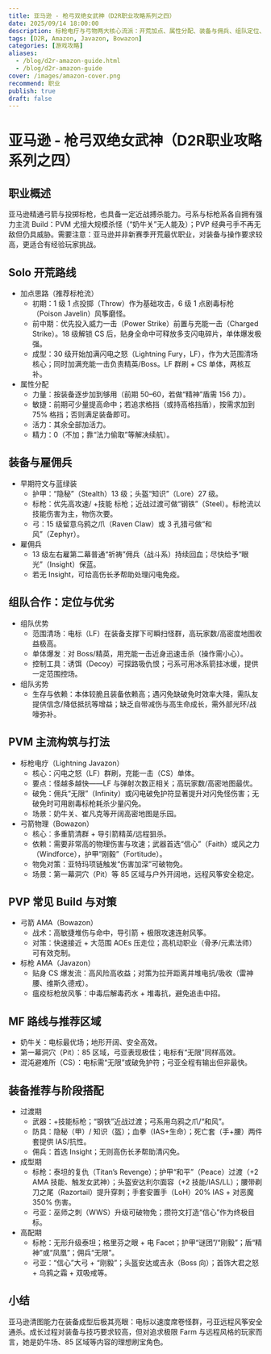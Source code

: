 ```yaml
---
title: 亚马逊 - 枪弓双绝女武神（D2R职业攻略系列之四）
date: 2025/09/14 18:00:00
description: 标枪电疗与弓物两大核心流派：开荒加点、属性分配、装备与佣兵、组队定位、PVM/PVP打法、MF路线与阶段装备配置。
tags: [D2R, Amazon, Javazon, Bowazon]
categories: [游戏攻略]
aliases:
  - /blog/d2r-amazon-guide.html
  - /blog/d2r-amazon-guide
cover: /images/amazon-cover.png
recommend: 职业
publish: true
draft: false
---
```


# 亚马逊 - 枪弓双绝女武神（D2R职业攻略系列之四）

## 职业概述

亚马逊精通弓箭与投掷标枪，也具备一定近战搏杀能力。弓系与标枪系各自拥有强力主流 Build：PVM 尤擅大规模杀怪（“奶牛关”无人能及）；PVP 经典弓手不再无敌但仍具威胁。需要注意：亚马逊并非新赛季开荒最优职业，对装备与操作要求较高，更适合有经验玩家挑战。

## Solo 开荒路线

- 加点思路（推荐标枪流）
  - 初期：1 级 1 点投掷（Throw）作为基础攻击，6 级 1 点剧毒标枪（Poison Javelin）风筝磨怪。
  - 前中期：优先投入威力一击（Power Strike）前置与充能一击（Charged Strike）。18 级解锁 CS 后，贴身全命中可释放多支闪电碎片，单体爆发极强。
  - 成型：30 级开始加满闪电之怒（Lightning Fury，LF），作为大范围清场核心；同时加满充能一击负责精英/Boss。LF 群刷 + CS 单体，两核互补。
- 属性分配
  - 力量：按装备逐步加到够用（前期 50–60，若做“精神”盾需 156 力）。
  - 敏捷：前期可少量提高命中；若追求格挡（或持高格挡盾），按需求加到 75% 格挡；否则满足装备即可。
  - 活力：其余全部加活力。
  - 精力：0（不加；靠“法力偷取”等解决续航）。

## 装备与雇佣兵

- 早期符文与蓝绿装
  - 护甲：“隐秘”（Stealth）13 级；头盔“知识”（Lore）27 级。
  - 标枪：优先高攻速/ +技能 标枪；近战过渡可做“钢铁”（Steel）。标枪流以技能伤害为主，物伤次要。
  - 弓：15 级留意乌鸦之爪（Raven Claw）或 3 孔猎弓做“和风”（Zephyr）。
- 雇佣兵
  - 13 级左右雇第二幕普通“祈祷”佣兵（战斗系）持续回血；尽快给予“眼光”（Insight）保蓝。
  - 若无 Insight，可给高伤长矛帮助处理闪电免疫。

## 组队合作：定位与优劣

- 组队优势
  - 范围清场：电标（LF）在装备支撑下可瞬扫怪群，高玩家数/高密度地图收益极高。
  - 单体爆发：对 Boss/精英，用充能一击近身迅速击杀（操作需小心）。
  - 控制工具：诱饵（Decoy）可探路吸仇恨；弓系可用冰系箭挂冰缓，提供一定范围控场。
- 组队劣势
  - 生存与依赖：本体较脆且装备依赖高；遇闪免缺破免时效率大降，需队友提供信念/降低抵抗等增益；缺乏自带减伤与高生命成长，需外部光环/战嚎弥补。

## PVM 主流构筑与打法

- 标枪电疗（Lightning Javazon）
  - 核心：闪电之怒（LF）群刷，充能一击（CS）单体。
  - 要点：怪越多越快——LF 与弹射次数正相关；高玩家数/高密地图最优。
  - 破免：佣兵“无限”（Infinity）或闪电破免护符显著提升对闪免怪伤害；无破免时可用剧毒标枪耗杀少量闪免。
  - 场景：奶牛关、崔凡克等开阔高密地图是乐园。
- 弓箭物理（Bowazon）
  - 核心：多重箭清群 + 导引箭精英/远程狙杀。
  - 依赖：需要非常高的物理伤害与攻速；武器首选“信心”（Faith）或风之力（Windforce），护甲“刚毅”（Fortitude）。
  - 物免对策：亚特玛项链触发“伤害加深”可破物免。
  - 场景：第一幕洞穴（Pit）等 85 区域与户外开阔地，远程风筝安全稳定。

## PVP 常见 Build 与对策

- 弓箭 AMA（Bowazon）
  - 战术：高敏捷堆伤与命中，导引箭 + 极限攻速连射风筝。
  - 对策：快速接近 + 大范围 AOEs 压走位；高机动职业（骨矛/元素法师）可有效克制。
- 标枪 AMA（Javazon）
  - 贴身 CS 爆发流：高风险高收益；对策为拉开距离并堆电抗/吸收（雷神腰、维斯久德戒）。
  - 瘟疫标枪放风筝：中毒后解毒药水 + 堆毒抗，避免追击中招。

## MF 路线与推荐区域

- 奶牛关：电标最优场；地形开阔、安全高效。
- 第一幕洞穴（Pit）：85 区域，弓亚表现极佳；电标有“无限”同样高效。
- 混沌避难所（CS）：电标需“无限”或破免护符；弓亚全程有输出但非最快。

## 装备推荐与阶段搭配

- 过渡期
  - 武器：+技能标枪；“钢铁”近战过渡；弓系用乌鸦之爪/“和风”。
  - 防具：隐秘（甲）/ 知识（盔）；血拳（IAS+生命）；死亡套（手+腰）两件套提供 IAS/抗性。
  - 佣兵：首选 Insight；无则高伤长矛帮助清闪免。
- 成型期
  - 标枪：泰坦的复仇（Titan’s Revenge）；护甲“和平”（Peace）过渡（+2 AMA 技能、触发女武神）；头盔安达利尔面容（+2 技能/IAS/LL）；腰带剃刀之尾（Razortail）提升穿刺；手套安置手（LoH）20% IAS + 对恶魔 350% 伤害。
  - 弓亚：巫师之刺（WWS）升级可破物免；攒符文打造“信心”作为终极目标。
- 高配期
  - 标枪：无形升级泰坦；格里芬之眼 + 电 Facet；护甲“谜团”/“刚毅”；盾“精神”或“凤凰”；佣兵“无限”。
  - 弓亚：“信心”大弓 + “刚毅”；头盔安达或吉永（Boss 向）；首饰大君之怒 + 乌鸦之霜 + 双吸戒等。

## 小结

亚马逊清图能力在装备成型后极其亮眼：电标以速度席卷怪群，弓亚远程风筝安全通杀。成长过程对装备与技巧要求较高，但对追求极限 Farm 与远程风格的玩家而言，她是奶牛场、85 区域等内容的理想刷宝角色。
